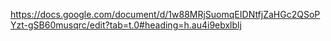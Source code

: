 https://docs.google.com/document/d/1w88MRjSuomqEIDNtfjZaHGc2QSoPYzt-gSB60musqrc/edit?tab=t.0#heading=h.au4i9ebxlblj
